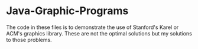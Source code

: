 # Java-Graphic-Programs

The code in these files is to demonstrate the use of Stanford's Karel or ACM's graphics library. 
These are not the optimal solutions but my solutions to those problems. 
